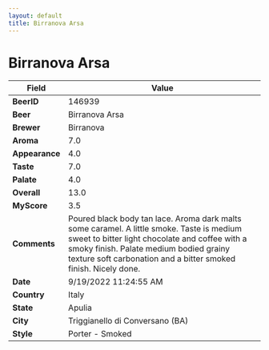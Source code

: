 ```yaml
---
layout: default
title: Birranova Arsa
---
```


# Birranova Arsa

| Field         | Value     |
|---------------|-----------|
| **BeerID** | 146939 |
| **Beer** | Birranova Arsa |
| **Brewer** | Birranova |
| **Aroma** | 7.0 |
| **Appearance** | 4.0 |
| **Taste** | 7.0 |
| **Palate** | 4.0 |
| **Overall** | 13.0 |
| **MyScore** | 3.5 |
| **Comments** | Poured black body tan lace. Aroma dark malts some caramel. A little smoke. Taste is medium sweet to bitter light chocolate and coffee with a smoky finish. Palate medium bodied grainy texture soft carbonation and a bitter smoked finish. Nicely done. |
| **Date** | 9/19/2022 11:24:55 AM |
| **Country** | Italy |
| **State** | Apulia |
| **City** | Triggianello di Conversano &#40;BA&#41; |
| **Style** | Porter - Smoked |
